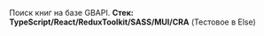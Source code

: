 Поиск книг на базе GBAPI. <b>Стек: TypeScript/React/ReduxToolkit/SASS/MUI/CRA</b> (Тестовое в Else)
